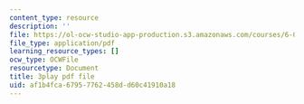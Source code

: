 ```yaml
---
content_type: resource
description: ''
file: https://ol-ocw-studio-app-production.s3.amazonaws.com/courses/6-0001-introduction-to-computer-science-and-programming-in-python-fall-2016/af1b4fca67957762458dd60c41910a18_w4uxYDPsjbw.pdf
file_type: application/pdf
learning_resource_types: []
ocw_type: OCWFile
resourcetype: Document
title: 3play pdf file
uid: af1b4fca-6795-7762-458d-d60c41910a18
---
```


